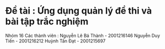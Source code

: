 # Đề tài : Ứng dụng quản lý đề thi và bài tập trắc nghiệm

Nhóm 16
Các thành viên :
Nguyễn Lê Bá Thành - 2001216146
Nguyễn Duy Tiến - 2001216212
Huỳnh Tấn Đạt - 2001215697
